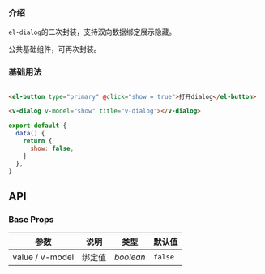 ### 介绍

`el-dialog`的二次封装，支持双向数据绑定展示隐藏。

公共基础组件，可再次封装。

### 基础用法

```html

<el-button type="primary" @click="show = true">打开dialog</el-button>

<v-dialog v-model="show" title="v-dialog"></v-dialog>
```

```js
export default {
  data() {
    return {
      show: false,
    }
  },
}
```

## API

### Base Props

| 参数   | 说明           | 类型      | 默认值 |
| ------ | -------------- | --------- | ------ |
| value / v-model | 绑定值 | _boolean_  | `false`   |